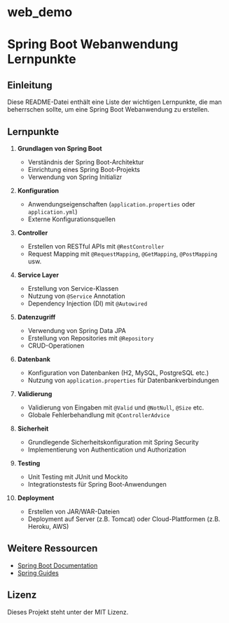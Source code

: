 # web_demo

# Spring Boot Webanwendung Lernpunkte

## Einleitung
Diese README-Datei enthält eine Liste der wichtigen Lernpunkte, die man beherrschen sollte, um eine Spring Boot Webanwendung zu erstellen.

## Lernpunkte

1. **Grundlagen von Spring Boot**
   - Verständnis der Spring Boot-Architektur
   - Einrichtung eines Spring Boot-Projekts
   - Verwendung von Spring Initializr

2. **Konfiguration**
   - Anwendungseigenschaften (`application.properties` oder `application.yml`)
   - Externe Konfigurationsquellen

3. **Controller**
   - Erstellen von RESTful APIs mit `@RestController`
   - Request Mapping mit `@RequestMapping`, `@GetMapping`, `@PostMapping` usw.

4. **Service Layer**
   - Erstellung von Service-Klassen
   - Nutzung von `@Service` Annotation
   - Dependency Injection (DI) mit `@Autowired`

5. **Datenzugriff**
   - Verwendung von Spring Data JPA
   - Erstellung von Repositories mit `@Repository`
   - CRUD-Operationen

6. **Datenbank**
   - Konfiguration von Datenbanken (H2, MySQL, PostgreSQL etc.)
   - Nutzung von `application.properties` für Datenbankverbindungen

7. **Validierung**
   - Validierung von Eingaben mit `@Valid` und `@NotNull`, `@Size` etc.
   - Globale Fehlerbehandlung mit `@ControllerAdvice`

8. **Sicherheit**
   - Grundlegende Sicherheitskonfiguration mit Spring Security
   - Implementierung von Authentication und Authorization

9. **Testing**
   - Unit Testing mit JUnit und Mockito
   - Integrationstests für Spring Boot-Anwendungen

10. **Deployment**
    - Erstellen von JAR/WAR-Dateien
    - Deployment auf Server (z.B. Tomcat) oder Cloud-Plattformen (z.B. Heroku, AWS)

## Weitere Ressourcen
- [Spring Boot Documentation](https://spring.io/projects/spring-boot#learn)
- [Spring Guides](https://spring.io/guides)

## Lizenz
Dieses Projekt steht unter der MIT Lizenz.


